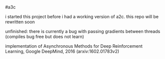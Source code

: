 #a3c

i started this project before i had a working version of a2c. this repo will be rewritten soon

unfinished: there is currently a bug with passing gradients between threads
      (compiles bug free but does not learn)

implementation of Asynchronous Methods for Deep Reinforcement Learning, Google DeepMind, 2016 (arxiv:1602.01783v2)
